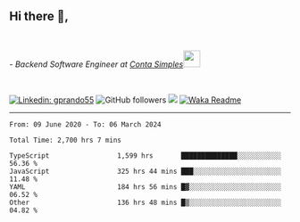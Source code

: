 <h2>Hi there  👋,</h2> </br>

<p><em>- Backend Software Engineer at <a href="https://contasimples.com">Conta Simples</a><img src="https://media.giphy.com/media/WUlplcMpOCEmTGBtBW/giphy.gif" width="30"> 
</em></p></br>


[![Linkedin: gprando55](https://img.shields.io/badge/-gprando55-blue?style=flat-square&logo=Linkedin&logoColor=white&link=https://www.linkedin.com/in/prandogabriel/)](https://www.linkedin.com/in/prandogabriel)
![GitHub followers](https://img.shields.io/github/followers/prandogabriel?label=Follow&style=social)
![](https://visitor-badge.glitch.me/badge?page_id=prandogabriel.prandogabriel)
[![Waka Readme](https://github.com/prandogabriel/prandogabriel/actions/workflows/update-stats.yml.yml/badge.svg)](https://github.com/prandogabriel/prandogabriel/actions/workflows/update-stats.yml.yml)

---

<!--START_SECTION:waka-->

```golang
From: 09 June 2020 - To: 06 March 2024

Total Time: 2,700 hrs 7 mins

TypeScript                 1,599 hrs       ██████████████░░░░░░░░░░░   56.36 %
JavaScript                 325 hrs 44 mins ███░░░░░░░░░░░░░░░░░░░░░░   11.48 %
YAML                       184 hrs 56 mins █▓░░░░░░░░░░░░░░░░░░░░░░░   06.52 %
Other                      136 hrs 48 mins █▒░░░░░░░░░░░░░░░░░░░░░░░   04.82 %
```

<!--END_SECTION:waka-->
